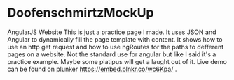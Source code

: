 # DoofenschmirtzMockUp
AngularJS Website
This is just a practice page I made.
It uses JSON and Angular to dynamically fill the page template with content.
It shows how to use an http get request and how to use ngRoutes for the paths to defferent pages on a website.
Not the standard use for angular but like I said it's a practice example.
Maybe some platipus will get a laught out of it.
Live demo can be found on plunker https://embed.plnkr.co/wc6Kpa/   .


